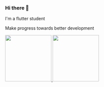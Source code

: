 ### Hi there 👋
I'm a flutter student

Make progress towards better development


<a href="https://github.com/R-A-S-E">
  <img height="150em" src="https://github-readme-stats.vercel.app/api?username=R-A-S-E&theme=dark&show_icons=true"/>
  <img height="150em" src="https://github-readme-stats.vercel.app/api/top-langs/?username=R-A-S-E&layout=compact&theme=dark"/>
<div>


